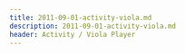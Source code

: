 ```yaml
---
title: 2011-09-01-activity-viola.md
description: 2011-09-01-activity-viola.md
header: Activity / Viola Player
---
```




